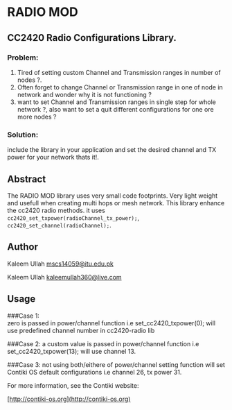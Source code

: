 # RADIO MOD

## CC2420 Radio Configurations Library.


### Problem:

1. Tired of setting custom Channel and Transmission ranges in number of nodes ?. 
2. Often forget to change Channel or Transmission range in one of node in network and wonder why it is not functioning ?
3. want to set Channel and Transmission ranges in single step for whole network ?, also want to set a quit different configurations for one ore more nodes ?

### Solution:
include the library in your application and set the desired channel and TX power for your network thats it!.

## Abstract
The RADIO MOD library uses very small code footprints. Very light weight and usefull when creating multi hops or mesh network.
This library enhance the cc2420 radio methods. it uses `cc2420_set_txpower(radioChannel_tx_power);`, `cc2420_set_channel(radioChannel);`.



## Author
Kaleem Ullah <mscs14059@itu.edu.pk>

Kaleem Ullah <kaleemullah360@live.com>

## Usage
###Case 1:	
zero is passed in power/channel function i.e set_cc2420_txpower(0); will use predefined channel number in cc2420-radio lib

###Case 2:
a custom value is passed in power/channel function i.e set_cc2420_txpower(13); will use channel 13.

###Case 3:
not using both/eithere of power/channel setting function will set Contiki OS default configurations i.e channel 26, tx power 31.

For more information, see the Contiki website:

[http://contiki-os.org](http://contiki-os.org)
